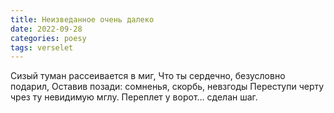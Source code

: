 ```yaml
---
title: Неизведанное очень далеко
date: 2022-09-28
categories: poesy
tags: verselet
---
```

Сизый туман рассеивается в миг,
Что ты сердечно, безусловно подарил,
Оставив позади: сомненья, скорбь, невзгоды
Переступи черту чрез ту невидимую мглу.
Переплет у ворот… сделан шаг.
